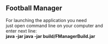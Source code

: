 <h2> Football Manager </h2>

For launching the application you need <br> just open command line
on your computer and <br>
enter  next line: <br>
<b> java -jar java -jar build/FManagerBuild.jar   </b>